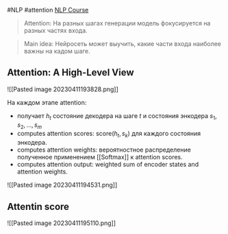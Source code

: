 #NLP #attention 
[NLP Course](https://lena-voita.github.io/nlp_course/seq2seq_and_attention.html)

> Attention: На разных шагах генерации модель фокусируется на разных частях входа.

> Main idea: Нейросеть может выучить, какие части входа наиболее важны на кадом шаге.

## Attention: A High-Level View

![[Pasted image 20230411193828.png]]

На каждом этапе attention:
- получает $h_t$ состояние декодера на шаге $t$ и состояния энкодера $s_1,s_2,...,s_m$
- computes attention scores: $\text{score}(h_t, s_k)$ для каждого состояния энкодера.
- computes attention weights: вероятностное распределение полученное применением [[Softmax]] к attention scores.
- computes attention output: weighted sum of encoder states and attention weights.

![[Pasted image 20230411194531.png]]

## Attentin score

![[Pasted image 20230411195110.png]]